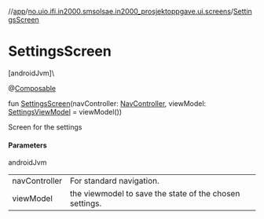 //[app](../../index.md)/[no.uio.ifi.in2000.smsolsae.in2000_prosjektoppgave.ui.screens](index.md)/[SettingsScreen](-settings-screen.md)

# SettingsScreen

[androidJvm]\

@[Composable](https://developer.android.com/reference/kotlin/androidx/compose/runtime/Composable.html)

fun [SettingsScreen](-settings-screen.md)(navController: [NavController](https://developer.android.com/reference/kotlin/androidx/navigation/NavController.html), viewModel: [SettingsViewModel](../no.uio.ifi.in2000.smsolsae.in2000_prosjektoppgave.viewModel/-settings-view-model/index.md) = viewModel())

Screen for the settings

#### Parameters

androidJvm

| | |
|---|---|
| navController | For standard navigation. |
| viewModel | the viewmodel to save the state of the chosen settings. |

